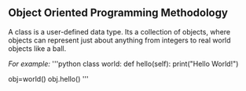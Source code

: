 ## Object Oriented Programming Methodology

A class is a user-defined data type. Its a collection of
objects, where objects can represent just about anything
from integers to real world objects like a ball.

_For example:_
'''python
class world:
    def hello(self):
        print("Hello World!")

obj=world()
obj.hello()
'''

    
